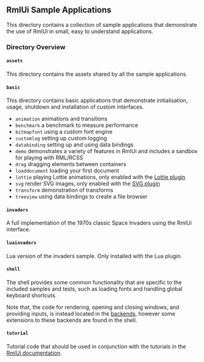 ## RmlUi Sample Applications

This directory contains a collection of sample applications that demonstrate the use of RmlUi in small, easy to understand applications.

### Directory Overview

#### `assets`

This directory contains the assets shared by all the sample applications.

#### `basic`

This directory contains basic applications that demonstrate initialisation, usage, shutdown and installation of custom interfaces.

-  `animation` animations and transitions
-  `benchmark` a benchmark to measure performance
-  `bitmapfont` using a custom font engine
-  `customlog` setting up custom logging
-  `databinding` setting up and using data bindings
-  `demo` demonstrates a variety of features in RmlUi and includes a sandbox for playing with RML/RCSS
-  `drag` dragging elements between containers
-  `loaddocument` loading your first document
-  `lottie` playing Lottie animations, only enabled with the [Lottie plugin](https://mikke89.github.io/RmlUiDoc/pages/cpp_manual/lottie.html)
-  `svg` render SVG images, only enabled with the [SVG plugin](https://mikke89.github.io/RmlUiDoc/pages/cpp_manual/svg.html)
-  `transform` demonstration of transforms
-  `treeview` using data bindings to create a file browser

#### `invaders`

A full implementation of the 1970s classic Space Invaders using the RmlUi interface.

#### `luainvaders`

Lua version of the invaders sample. Only installed with the Lua plugin.

#### `shell`

The shell provides some common functionality that are specific to the included samples and tests, such as loading fonts and handling global keyboard shortcuts.

Note that, the code for rendering, opening and closing windows, and providing inputs, is instead located in the [backends](../Backends/), however some extensions to these backends are found in the shell.

#### `tutorial`

Tutorial code that should be used in conjunction with the tutorials in the [RmlUi documentation](https://mikke89.github.io/RmlUiDoc/).
